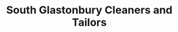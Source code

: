 ---
title: "South Glastonbury Cleaners and Tailors"
url: /glastonbury/south-glastonbury-cleaners-and-tailors/
shop: Wäscherei
---